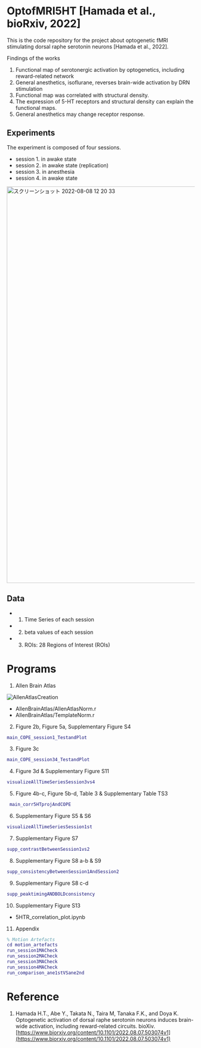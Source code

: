 # OptofMRI5HT [Hamada et al., bioRxiv, 2022]
This is the code repository for the project about optogenetic fMRI stimulating dorsal raphe serotonin neurons [Hamada et al., 2022].

Findings of the works
1. Functional map of serotonergic activation by optogenetics, including reward-related network
2. General anesthetics, isoflurane, reverses brain-wide activation by DRN stimulation
3. Functional map was correlated with structural density.
4. The expression of 5-HT receptors and structural density can explain the functional maps.
5. General anesthetics may change receptor response.

## Experiments
The experiment is composed of four sessions.
- session 1. in awake state 
- session 2. in awake state (replication)
- session 3. in anesthesia
- session 4. in awake state

<img width="1062" alt="スクリーンショット 2022-08-08 12 20 33" src="https://user-images.githubusercontent.com/2386591/183331826-1c81c660-2095-46f1-b9bc-14715fc2956c.png">

## Data
- 1. Time Series of each session
- 2. beta values of each session
- 3. ROIs: 28 Regions of Interest (ROIs)

# Programs
1. Allen Brain Atlas

![AllenAtlasCreation](https://user-images.githubusercontent.com/2386591/186835611-04562f9d-765d-4a94-9f04-854ccd046280.png)

- AllenBrainAtlas/AllenAtlasNorm.r
- AllenBrainAtlas/TemplateNorm.r 

2. Figure 2b, Figure 5a, Supplementary Figure S4
```MATLAB
main_COPE_session1_TestandPlot
```

3. Figure 3c
```MATLAB
main_COPE_session34_TestandPlot
```

4. Figure 3d & Supplementary Figure S11
```MATLAB
visualizeAllTimeSeriesSession3vs4
```
  
5. Figure 4b-c, Figure 5b-d, Table 3 & Supplementary Table TS3
```MATLAB
 main_corr5HTprojAndCOPE
```

6. Supplementary Figure S5 & S6
```MATLAB
visualizeAllTimeSeriesSession1st
```

7. Supplementary Figure S7
```MATLAB
supp_contrastBetweenSession1vs2
```

8. Supplementary Figure S8 a-b & S9
```MATLAB
supp_consistencyBetweenSession1AndSession2
```

9. Supplementary Figure S8 c-d
```MATLAB
supp_peaktimingANDBOLDconsistency
```

10. Supplementary Figure S13

- 5HTR_correlation_plot.ipynb

11. Appendix
```MATLAB
% Motion Artefacts
cd motion_artefacts
run_session1MACheck
run_session2MACheck
run_session3MACheck
run_session4MACheck
run_comparison_ane1stVSane2nd
```

# Reference
1. Hamada H.T., Abe Y.,  Takata N., Taira M, Tanaka F.K., and Doya K. Optogenetic activation of dorsal raphe serotonin neurons induces brain-wide activation, including reward-related circuits. bioXiv. [https://www.biorxiv.org/content/10.1101/2022.08.07.503074v1](https://www.biorxiv.org/content/10.1101/2022.08.07.503074v1)
